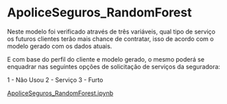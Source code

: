 # ApoliceSeguros_RandomForest  

Neste modelo foi verificado através de três variáveis, qual tipo de serviço os futuros clientes terão mais chance de contratar, isso de acordo com o modelo gerado com os dados atuais.

E com base do perfil do cliente e modelo gerado, o mesmo poderá se enquadrar nas seguintes opções de solicitação de serviços da seguradora:

1 - Não Usou
2 - Serviço
3 - Furto

[ApoliceSeguros_RandomForest.ipynb](/ApoliceSeguros_RandomForest.ipynb)
